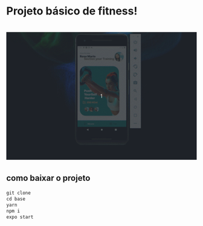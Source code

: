 # Projeto básico de fitness!

<h1>
    <img src="./src/fitnes.gif"/>

</h1>

## como baixar o projeto

```
git clone 
cd base
yarn 
npm i
expo start
```